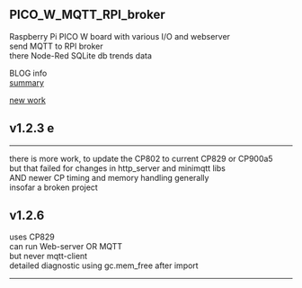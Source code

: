 ## PICO_W_MQTT_RPI_broker
Raspberry Pi PICO W board with various I/O and webserver</br>
send MQTT to RPI broker</br>
there Node-Red SQLite db trends data</br>

BLOG info</br>
[summary](http://kll.byethost7.com/kllfusion01/infusions/articles/articles.php?article_id=218)

[new work](http://kll.byethost7.com/kllfusion01/infusions/articles/articles.php?article_id=225)

## v1.2.3 e
_______________________________

there is more work, to update the CP802 to current CP829 or CP900a5</br>
but that failed for changes in http_server and minimqtt libs </br>
AND newer CP timing and memory handling generally</br>
insofar a broken project

## v1.2.6
uses CP829</br>
can run Web-server OR MQTT</br>
but never mqtt-client</br>
detailed diagnostic using gc.mem_free after import</br>
_______________________________
